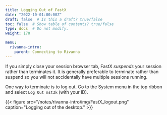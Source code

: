 ```yaml
---
title: Logging Out of FastX
date: "2022-10-01:00:00Z"
draft: false  # Is this a draft? true/false
toc: false  # Show table of contents? true/false
type: docs  # Do not modify.
weight: 170

menu:
  rivanna-intro:
    parent: Connecting to Rivanna
---
```


If you simply close your session browser tab, FastX _suspends_ your session rather than terminates it.  It is generally preferable to terminate rather than suspend so you will not accidentally have multiple sessions running.

One way to terminate is to log out.  Go to the System menu in the top ribbon and select `Log Out mst3k` (with your ID).

{{< figure src="/notes/rivanna-intro/img/FastX_logout.png" caption="Logging out of the desktop." >}}

